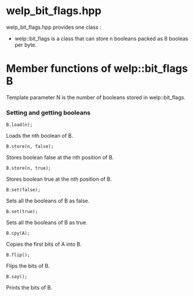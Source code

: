 # welp_bit_flags.hpp

welp_bit_flags.hpp provides one class :

- welp::bit_flags<N> is a class that can store n booleans packed as 8 booleas per byte.

# Member functions of welp::bit_flags<N> B

Template parameter N is the number of booleans stored in welp::bit_flags<N>.

### Setting and getting booleans

	B.load(n); 

Loads the nth boolean of B.

	B.store(n, false); 

Stores boolean false at the nth position of B.

	B.store(n, true); 

Stores boolean true at the nth position of B.

	B.set(false); 

Sets all the booleans of B as false.

	B.set(true); 

Sets all the booleans of B as true.

	B.cpy(A); 

Copies the first bits of A into B.

	B.flip(); 

Flips the bits of B.

	B.say(); 

Prints the bits of B.
